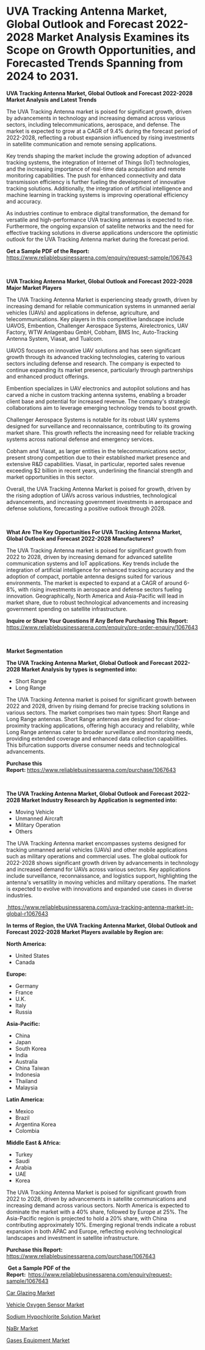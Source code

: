 <p><h1>UVA Tracking Antenna Market, Global Outlook and Forecast 2022-2028 Market Analysis Examines its Scope on Growth Opportunities, and Forecasted Trends Spanning from 2024 to 2031.</h1></p><p><strong>UVA Tracking Antenna Market, Global Outlook and Forecast 2022-2028 Market Analysis and Latest Trends</strong></p>
<p><p>The UVA Tracking Antenna market is poised for significant growth, driven by advancements in technology and increasing demand across various sectors, including telecommunications, aerospace, and defense. The market is expected to grow at a CAGR of 9.4% during the forecast period of 2022-2028, reflecting a robust expansion influenced by rising investments in satellite communication and remote sensing applications.</p><p>Key trends shaping the market include the growing adoption of advanced tracking systems, the integration of Internet of Things (IoT) technologies, and the increasing importance of real-time data acquisition and remote monitoring capabilities. The push for enhanced connectivity and data transmission efficiency is further fueling the development of innovative tracking solutions. Additionally, the integration of artificial intelligence and machine learning in tracking systems is improving operational efficiency and accuracy.</p><p>As industries continue to embrace digital transformation, the demand for versatile and high-performance UVA tracking antennas is expected to rise. Furthermore, the ongoing expansion of satellite networks and the need for effective tracking solutions in diverse applications underscore the optimistic outlook for the UVA Tracking Antenna market during the forecast period.</p></p>
<p><strong>Get a Sample PDF of the Report:&nbsp;</strong> <a href="https://www.reliablebusinessarena.com/enquiry/request-sample/1067643">https://www.reliablebusinessarena.com/enquiry/request-sample/1067643</a></p>
<p>&nbsp;</p>
<p><strong>UVA Tracking Antenna Market, Global Outlook and Forecast 2022-2028 Major Market Players</strong></p>
<p><p>The UVA Tracking Antenna Market is experiencing steady growth, driven by increasing demand for reliable communication systems in unmanned aerial vehicles (UAVs) and applications in defense, agriculture, and telecommunications. Key players in this competitive landscape include UAVOS, Embention, Challenger Aerospace Systems, Airelectronics, UAV Factory, WTW Anlagenbau GmbH, Cobham, BMS Inc, Auto-Tracking Antenna System, Viasat, and Tualcom.</p><p>UAVOS focuses on innovative UAV solutions and has seen significant growth through its advanced tracking technologies, catering to various sectors including defense and research. The company is expected to continue expanding its market presence, particularly through partnerships and enhanced product offerings.</p><p>Embention specializes in UAV electronics and autopilot solutions and has carved a niche in custom tracking antenna systems, enabling a broader client base and potential for increased revenue. The company's strategic collaborations aim to leverage emerging technology trends to boost growth.</p><p>Challenger Aerospace Systems is notable for its robust UAV systems designed for surveillance and reconnaissance, contributing to its growing market share. This growth reflects the increasing need for reliable tracking systems across national defense and emergency services.</p><p>Cobham and Viasat, as larger entities in the telecommunications sector, present strong competition due to their established market presence and extensive R&D capabilities. Viasat, in particular, reported sales revenue exceeding $2 billion in recent years, underlining the financial strength and market opportunities in this sector.</p><p>Overall, the UVA Tracking Antenna Market is poised for growth, driven by the rising adoption of UAVs across various industries, technological advancements, and increasing government investments in aerospace and defense solutions, forecasting a positive outlook through 2028.</p></p>
<p>&nbsp;</p>
<p><strong>What Are The Key Opportunities For UVA Tracking Antenna Market, Global Outlook and Forecast 2022-2028 Manufacturers?</strong></p>
<p><p>The UVA Tracking Antenna market is poised for significant growth from 2022 to 2028, driven by increasing demand for advanced satellite communication systems and IoT applications. Key trends include the integration of artificial intelligence for enhanced tracking accuracy and the adoption of compact, portable antenna designs suited for various environments. The market is expected to expand at a CAGR of around 6-8%, with rising investments in aerospace and defense sectors fueling innovation. Geographically, North America and Asia-Pacific will lead in market share, due to robust technological advancements and increasing government spending on satellite infrastructure.</p></p>
<p><strong>Inquire or Share Your Questions If Any Before Purchasing This Report:</strong> <a href="https://www.reliablebusinessarena.com/enquiry/pre-order-enquiry/1067643">https://www.reliablebusinessarena.com/enquiry/pre-order-enquiry/1067643</a></p>
<p>&nbsp;</p>
<p><strong>Market Segmentation</strong></p>
<p><strong>The UVA Tracking Antenna Market, Global Outlook and Forecast 2022-2028 Market Analysis by types is segmented into:</strong></p>
<p><ul><li>Short Range</li><li>Long Range</li></ul></p>
<p><p>The UVA Tracking Antenna market is poised for significant growth between 2022 and 2028, driven by rising demand for precise tracking solutions in various sectors. The market comprises two main types: Short Range and Long Range antennas. Short Range antennas are designed for close-proximity tracking applications, offering high accuracy and reliability, while Long Range antennas cater to broader surveillance and monitoring needs, providing extended coverage and enhanced data collection capabilities. This bifurcation supports diverse consumer needs and technological advancements.</p></p>
<p><strong>Purchase this Report:&nbsp;</strong><a href="https://www.reliablebusinessarena.com/purchase/1067643">https://www.reliablebusinessarena.com/purchase/1067643</a></p>
<p>&nbsp;</p>
<p><strong>The UVA Tracking Antenna Market, Global Outlook and Forecast 2022-2028 Market Industry Research by Application is segmented into:</strong></p>
<p><ul><li>Moving Vehicle</li><li>Unmanned Aircraft</li><li>Military Operation</li><li>Others</li></ul></p>
<p><p>The UVA Tracking Antenna market encompasses systems designed for tracking unmanned aerial vehicles (UAVs) and other mobile applications such as military operations and commercial uses. The global outlook for 2022-2028 shows significant growth driven by advancements in technology and increased demand for UAVs across various sectors. Key applications include surveillance, reconnaissance, and logistics support, highlighting the antenna's versatility in moving vehicles and military operations. The market is expected to evolve with innovations and expanded use cases in diverse industries.</p></p>
<p><a href="https://www.reliablebusinessarena.com/uva-tracking-antenna-market-in-global-r1067643">&nbsp;https://www.reliablebusinessarena.com/uva-tracking-antenna-market-in-global-r1067643</a></p>
<p><strong>In terms of Region, the UVA Tracking Antenna Market, Global Outlook and Forecast 2022-2028 Market Players available by Region are:</strong></p>
<p>
    <p> <strong> North America: </strong>
        <ul>
            <li>United States</li>
            <li>Canada</li>
        </ul>
        </p> 
    <p> <strong> Europe: </strong>
        <ul>
            <li>Germany</li>
            <li>France</li>
            <li>U.K.</li>
            <li>Italy</li>
            <li>Russia</li>
        </ul>
        </p> 
    <p> <strong> Asia-Pacific: </strong>
        <ul>
            <li>China</li>
            <li>Japan</li>
            <li>South Korea</li>
            <li>India</li>
            <li>Australia</li>
            <li>China Taiwan</li>
            <li>Indonesia</li>
            <li>Thailand</li>
            <li>Malaysia</li>
        </ul>
        </p> 
    <p> <strong> Latin America: </strong>
        <ul>
            <li>Mexico</li>
            <li>Brazil</li>
            <li>Argentina Korea</li>
            <li>Colombia</li>
        </ul>
        </p> 
    <p> <strong> Middle East & Africa: </strong>
        <ul>
            <li>Turkey</li>
            <li>Saudi</li>
            <li>Arabia</li>
            <li>UAE</li>
            <li>Korea</li>
        </ul>
    </p>
    </p>
<p><p>The UVA Tracking Antenna Market is poised for significant growth from 2022 to 2028, driven by advancements in satellite communications and increasing demand across various sectors. North America is expected to dominate the market with a 40% share, followed by Europe at 25%. The Asia-Pacific region is projected to hold a 20% share, with China contributing approximately 10%. Emerging regional trends indicate a robust expansion in both APAC and Europe, reflecting evolving technological landscapes and investment in satellite infrastructure.</p></p>
<p><strong>Purchase this Report: </strong><a href="https://www.reliablebusinessarena.com/purchase/1067643">https://www.reliablebusinessarena.com/purchase/1067643</a></p>
<p>&nbsp;<strong>Get a Sample PDF of the Report:&nbsp;&nbsp;</strong><a href="https://www.reliablebusinessarena.com/enquiry/request-sample/1067643">https://www.reliablebusinessarena.com/enquiry/request-sample/1067643</a></p>
<p><strong></strong></p>
<p><p><a href="https://www.linkedin.com/pulse/car-glazing-market-share-size-trends-industry-analysis-report-4w9rc?trackingId=F6W2pbKtQiKWveB5epj%2Fxg%3D%3D">Car Glazing Market</a></p><p><a href="https://www.linkedin.com/pulse/global-perspectives-vehicle-oxygen-sensor-market-trends-challenges-8kzwc?trackingId=I3RN77gQQ%2Bq91R2VlAMtSw%3D%3D">Vehicle Oxygen Sensor Market</a></p><p><a href="https://issuu.com/reportprime-2/docs/sodium-hypochlorite-solution-market_b5d332fc74f9a5">Sodium Hypochlorite Solution Market</a></p><p><a href="https://medium.com/@amandawbrown02/the-global-nabr-market-is-expected-to-witness-a-compound-annual-growth-rate-cagr-of-11-1-a0241ba0cf64">NaBr Market</a></p><p><a href="https://medium.com/@samirmayert46/the-growth-of-the-gases-equipment-market-has-been-significant-driven-by-various-critical-factors-89a889786503">Gases Equipment Market</a></p></p>